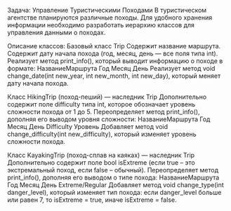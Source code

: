 Задача: Управление Туристическими Походами
В туристическом агентстве планируются различные походы. Для удобного хранения информации необходимо разработать иерархию классов для управления данными о походах.

Описание классов:
Базовый класс Trip
        Содержит название маршрута.
        Содержит дату начала похода (год, месяц, день — все поля типа int).
        Реализует метод print_info(), который выводит информацию о походе в формате:
        НазваниеМаршрута Год Месяц День
        Реализует метод void change_date(int new_year, int new_month, int new_day), который меняет дату начала похода.
        
Класс HikingTrip (поход-пеший) — наследник Trip
        Дополнительно содержит поле difficulty типа int, которое обозначает уровень сложности похода от 1 до 5.
        Переопределяет метод print_info(), дополняя его выводом уровня сложности:
        НазваниеМаршрута Год Месяц День Difficulty Уровень
        Добавляет метод void change_difficulty(int new_difficulty), который изменяет уровень сложности похода.
        
Класс KayakingTrip (поход-сплав на каяках) — наследник Trip
        Дополнительно содержит поле bool isExtreme (если true – это экстремальный поход, если false – обычный).
        Переопределяет метод print_info(), дополняя его выводом о типе похода:
        НазваниеМаршрута Год Месяц День Extreme/Regular
        Добавляет метод void change_type(int danger_level), который изменяет тип похода: если danger_level больше или равен 7, то isExtreme = true, иначе isExtreme = false.
